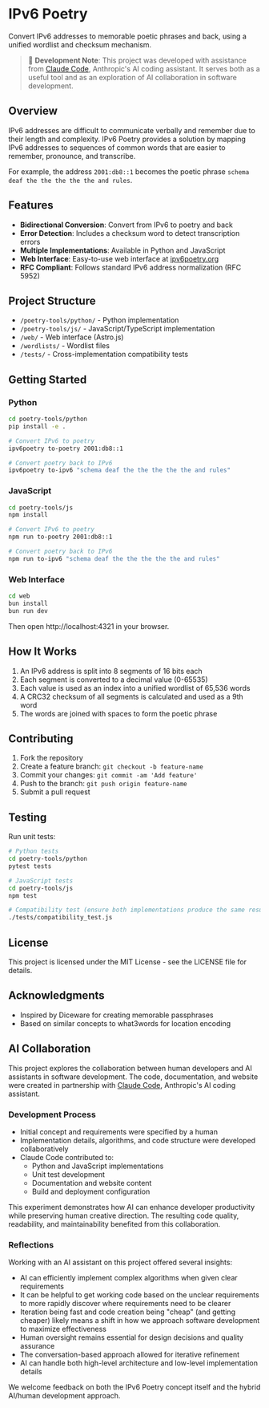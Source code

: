 # IPv6 Poetry

Convert IPv6 addresses to memorable poetic phrases and back, using a unified wordlist and checksum mechanism.

> 🤖 **Development Note**: This project was developed with assistance from [Claude Code](https://claude.ai/code), Anthropic's AI coding assistant. It serves both as a useful tool and as an exploration of AI collaboration in software development.

## Overview

IPv6 addresses are difficult to communicate verbally and remember due to their length and complexity. IPv6 Poetry provides a solution by mapping IPv6 addresses to sequences of common words that are easier to remember, pronounce, and transcribe.

For example, the address `2001:db8::1` becomes the poetic phrase `schema deaf the the the the the and rules`.

## Features

- **Bidirectional Conversion**: Convert from IPv6 to poetry and back
- **Error Detection**: Includes a checksum word to detect transcription errors
- **Multiple Implementations**: Available in Python and JavaScript
- **Web Interface**: Easy-to-use web interface at [ipv6poetry.org](https://ipv6poetry.org)
- **RFC Compliant**: Follows standard IPv6 address normalization (RFC 5952)

## Project Structure

- `/poetry-tools/python/` - Python implementation
- `/poetry-tools/js/` - JavaScript/TypeScript implementation
- `/web/` - Web interface (Astro.js)
- `/wordlists/` - Wordlist files
- `/tests/` - Cross-implementation compatibility tests

## Getting Started

### Python

```bash
cd poetry-tools/python
pip install -e .

# Convert IPv6 to poetry
ipv6poetry to-poetry 2001:db8::1

# Convert poetry back to IPv6
ipv6poetry to-ipv6 "schema deaf the the the the the and rules"
```

### JavaScript

```bash
cd poetry-tools/js
npm install

# Convert IPv6 to poetry
npm run to-poetry 2001:db8::1

# Convert poetry back to IPv6
npm run to-ipv6 "schema deaf the the the the the and rules"
```

### Web Interface

```bash
cd web
bun install
bun run dev
```

Then open http://localhost:4321 in your browser.

## How It Works

1. An IPv6 address is split into 8 segments of 16 bits each
2. Each segment is converted to a decimal value (0-65535)
3. Each value is used as an index into a unified wordlist of 65,536 words
4. A CRC32 checksum of all segments is calculated and used as a 9th word
5. The words are joined with spaces to form the poetic phrase

## Contributing

1. Fork the repository
2. Create a feature branch: `git checkout -b feature-name`
3. Commit your changes: `git commit -am 'Add feature'`
4. Push to the branch: `git push origin feature-name`
5. Submit a pull request

## Testing

Run unit tests:

```bash
# Python tests
cd poetry-tools/python
pytest tests

# JavaScript tests
cd poetry-tools/js
npm test

# Compatibility test (ensure both implementations produce the same results)
./tests/compatibility_test.js
```

## License

This project is licensed under the MIT License - see the LICENSE file for details.

## Acknowledgments

- Inspired by Diceware for creating memorable passphrases
- Based on similar concepts to what3words for location encoding

## AI Collaboration

This project explores the collaboration between human developers and AI assistants in software development. The code, documentation, and website were created in partnership with [Claude Code](https://claude.ai/code), Anthropic's AI coding assistant.

### Development Process

- Initial concept and requirements were specified by a human
- Implementation details, algorithms, and code structure were developed collaboratively
- Claude Code contributed to:
  - Python and JavaScript implementations
  - Unit test development
  - Documentation and website content
  - Build and deployment configuration

This experiment demonstrates how AI can enhance developer productivity while preserving human creative direction. The resulting code quality, readability, and maintainability benefited from this collaboration.

### Reflections

Working with an AI assistant on this project offered several insights:
- AI can efficiently implement complex algorithms when given clear requirements
- It can be helpful to get working code based on the unclear requirements to more rapidly discover where requirements need to be clearer
- Iteration being fast and code creation being "cheap" (and getting cheaper) likely means a shift in how we approach software development to maximize effectiveness
- Human oversight remains essential for design decisions and quality assurance
- The conversation-based approach allowed for iterative refinement
- AI can handle both high-level architecture and low-level implementation details

We welcome feedback on both the IPv6 Poetry concept itself and the hybrid AI/human development approach.